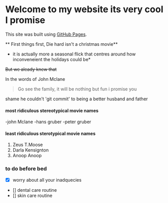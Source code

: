 # Welcome to my website its very cool I promise


This site was built using [GitHub Pages](https://pages.github.com/).

** First things first, Die hard isn't a christmas movie**

* it is actually more a seasonal flick that centres around how inconveneient the holidays could be*

~~But we aleady knew that~~

In the words of John Mclane

> Go see the family, it will be nothing but fun i promise you

shame he couldn't 'git commit' to being a better husband and father

#### most ridiculous stereotypical movie names ####

-john Mclane
-hans gruber
-peter gruber

#### least ridiculous sterotypical movie names ####
1. Zeus T.Moose
2. Darla Kensignton
3. Anoop Anoop

### to do before bed ###
- [x] worry about all your inadquecies
- [] dental care routine
- [] skin care routine 

